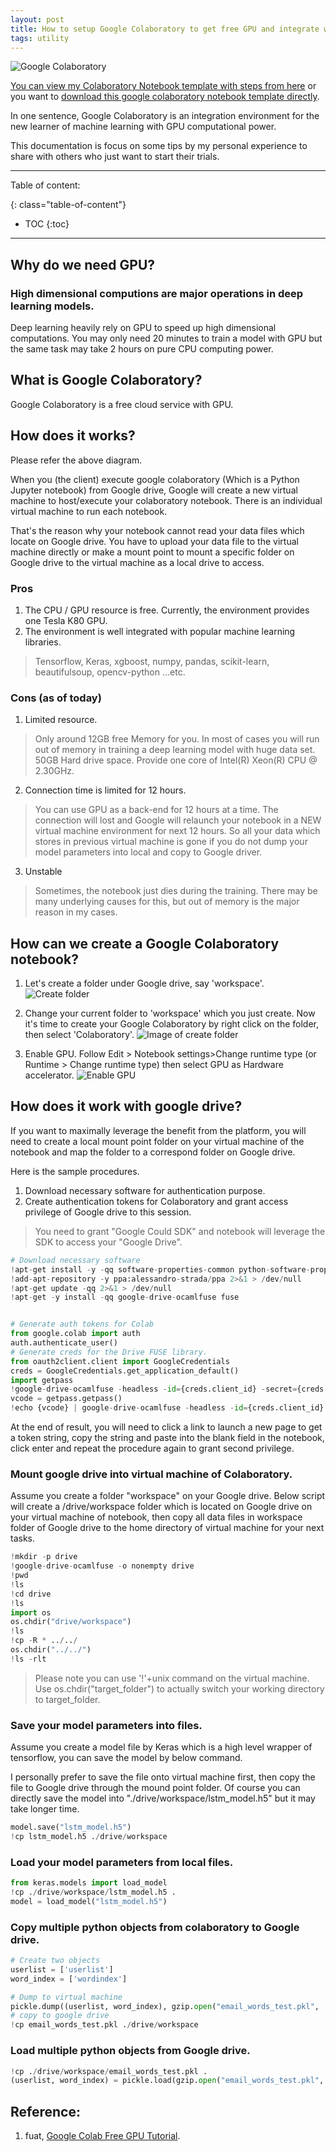 ```yaml
---
layout: post
title: How to setup Google Colaboratory to get free GPU and integrate with Google drive?
tags: utility
---
```


![Google Colaboratory](/images/2018-04-04.svg)

[You can view my Colaboratory Notebook template with steps from here](https://github.com/Cheng-Lin-Li/Cheng-Lin-Li.github.io/blob/master/resources/2018-04-04/GoogleColaboratoryNotebookTemplate.ipynb) or you want to [download this google colaboratory notebook template directly](https://cdn.rawgit.com/Cheng-Lin-Li/Cheng-Lin-Li.github.io/master/resources/2018-04-04/GoogleColaboratoryNotebookTemplate.ipynb).

In one sentence, Google Colaboratory is an integration environment for the new learner of machine learning with GPU computational power.

This documentation is focus on some tips by my personal experience to share with others who just want to start their trials. 

<!-- more -->

---
Table of content:

{: class="table-of-content"}
* TOC
{:toc}

---

## Why do we need GPU?

### High dimensional computions are major operations in deep learning models.

Deep learning heavily rely on GPU to speed up high dimensional computations. You may only need 20 minutes to train a model with GPU but the same task may take 2 hours on pure CPU computing power.

## What is Google Colaboratory?
Google Colaboratory is a free cloud service with GPU.

## How does it works?
Please refer the above diagram.

When you (the client) execute google colaboratory (Which is a Python Jupyter notebook) from Google drive, Google will create a new virtual machine to host/execute your colaboratory notebook. There is an individual virtual machine to run each notebook.

That's the reason why your notebook cannot read your data files which locate on Google drive. You have to upload your data file to the virtual machine directly or make a mount point to mount a specific folder on Google drive to the virtual machine as a local drive to access.


### Pros
1. The CPU / GPU resource is free. Currently, the environment provides one Tesla K80 GPU.
2. The environment is well integrated with popular machine learning libraries.
> Tensorflow, Keras, xgboost, numpy, pandas, scikit-learn, beautifulsoup, opencv-python ...etc.


### Cons (as of today)
1. Limited resource.
> Only around 12GB free Memory for you. In most of cases you will run out of memory in training a deep learning model with huge data set.
> 50GB Hard drive space.
> Provide one core of Intel(R) Xeon(R) CPU @ 2.30GHz.
2. Connection time is limited for 12 hours.
> You can use GPU as a back-end for 12 hours at a time. The connection will lost and Google will relaunch your notebook in a NEW virtual machine environment for next 12 hours. So all your data which stores in previous virtual machine is gone if you do not dump your model parameters into local and copy to Google driver.
3. Unstable
> Sometimes, the notebook just dies during the training. There may be many underlying causes for this, but out of memory is the major reason in my cases.

## How can we create a Google Colaboratory notebook?
1. Let's create a folder under Google drive, say 'workspace'.
![Create folder](https://cheng-lin-li.github.io/images/2018-04-04/create_folder.png)

2. Change your current folder to 'workspace' which you just create.
Now it's time to create your Google Colaboratory by right click on the folder, then select 'Colaboratory'.
![Image of create folder](https://cheng-lin-li.github.io/images/2018-04-04/create_file.png)

3. Enable GPU. Follow Edit > Notebook settings>Change runtime type (or Runtime > Change runtime type) then select GPU as Hardware accelerator.
![Enable GPU](https://cheng-lin-li.github.io/images/2018-04-04/enable_gpu.png)

## How does it work with google drive?
If you want to maximally leverage the benefit from the platform, you will need to create a local mount point folder on your virtual machine of the notebook and map the folder to a correspond folder on Google drive.

Here is the sample procedures.
1. Download necessary software for authentication purpose.
2. Create authentication tokens for Colaboratory and grant access privilege of Google drive to this session.
> You need to grant "Google Could SDK" and notebook will leverage the SDK to access your "Google Drive".

```python
# Download necessary software
!apt-get install -y -qq software-properties-common python-software-properties module-init-tools
!add-apt-repository -y ppa:alessandro-strada/ppa 2>&1 > /dev/null
!apt-get update -qq 2>&1 > /dev/null
!apt-get -y install -qq google-drive-ocamlfuse fuse


# Generate auth tokens for Colab
from google.colab import auth
auth.authenticate_user()
# Generate creds for the Drive FUSE library.
from oauth2client.client import GoogleCredentials
creds = GoogleCredentials.get_application_default()
import getpass
!google-drive-ocamlfuse -headless -id={creds.client_id} -secret={creds.client_secret} < /dev/null 2>&1 | grep URL
vcode = getpass.getpass()
!echo {vcode} | google-drive-ocamlfuse -headless -id={creds.client_id} -secret={creds.client_secret}
```

At the end of result, you will need to click a link to launch a new page to get a token string, copy the string and paste into the blank field in the notebook, click enter and repeat the procedure again to grant second privilege.


### Mount google drive into virtual machine of Colaboratory.
Assume you create a folder "workspace" on your Google drive.
Below script will create a /drive/workspace folder which is located on Google drive on your virtual machine of notebook, then copy all data files in workspace folder of Google drive to the home directory of virtual machine for your next tasks.

```python
!mkdir -p drive
!google-drive-ocamlfuse -o nonempty drive
!pwd
!ls
!cd drive
!ls
import os
os.chdir("drive/workspace")
!ls
!cp -R * ../../
os.chdir("../../")
!ls -rlt
```

> Please note you can use '!'+unix command on the virtual machine.
> Use os.chdir("target_folder") to actually switch your working directory to target_folder.

### Save your model parameters into files.
Assume you create a model file by Keras which is a high level wrapper of tensorflow, you can save the model by below command.

I personally prefer to save the file onto virtual machine first, then copy the file to Google drive through the mound point folder.
Of course you can directly save the model into "./drive/workspace/lstm_model.h5" but it may take longer time.

```python
model.save("lstm_model.h5")
!cp lstm_model.h5 ./drive/workspace
```

### Load your model parameters from local files.
```python
from keras.models import load_model
!cp ./drive/workspace/lstm_model.h5 .
model = load_model("lstm_model.h5")
```

### Copy multiple python objects from colaboratory to Google drive.
```python
# Create two objects
userlist = ['userlist']
word_index = ['wordindex']

# Dump to virtual machine 
pickle.dump((userlist, word_index), gzip.open("email_words_test.pkl", 'wb'))
# copy to google drive
!cp email_words_test.pkl ./drive/workspace
```
### Load multiple python objects from Google drive.

```python
!cp ./drive/workspace/email_words_test.pkl .
(userlist, word_index) = pickle.load(gzip.open("email_words_test.pkl", 'rb'))
```

## Reference:
1. fuat, [Google Colab Free GPU Tutorial](https://medium.com/deep-learning-turkey/google-colab-free-gpu-tutorial-e113627b9f5d).

